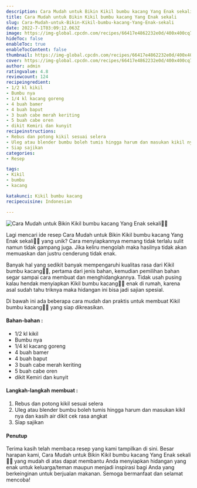 ```yaml
---
description: Cara Mudah untuk Bikin Kikil bumbu kacang Yang Enak sekali"
title: Cara Mudah untuk Bikin Kikil bumbu kacang Yang Enak sekali
slug: Cara-Mudah-untuk-Bikin-Kikil-bumbu-kacang-Yang-Enak-sekali
date: 2022-7-1T03:09:12.063Z
image: https://img-global.cpcdn.com/recipes/66417e4862232e0d/400x400cq70/photo.jpg
hideToc: false
enableToc: true
enableTocContent: false
thumbnail: https://img-global.cpcdn.com/recipes/66417e4862232e0d/400x400cq70/photo.jpg
cover: https://img-global.cpcdn.com/recipes/66417e4862232e0d/400x400cq70/photo.jpg
author: admin
ratingvalue: 4.8
reviewcount: 124
recipeingredient:
- 1/2 kl kikil
- Bumbu nya
- 1/4 kl kacang goreng
- 4 buah bamer
- 4 buah baput
- 3 buah cabe merah keriting
- 5 buah cabe oren
- dikit Kemiri dan kunyit
recipeinstructions:
- Rebus dan potong kikil sesuai selera
- Uleg atau blender bumbu boleh tumis hingga harum dan masukan kikil nya dan kasih air dikit cek rasa angkat
- Siap sajikan
categories:
- Resep

tags:
- Kikil
- bumbu
- kacang

katakunci: Kikil bumbu kacang
recipecuisine: Indonesian

---
```


![Cara Mudah untuk Bikin Kikil bumbu kacang Yang Enak sekali👩‍🍳](https://img-global.cpcdn.com/recipes/66417e4862232e0d/400x400cq70/photo.jpg)

Lagi mencari ide resep Cara Mudah untuk Bikin Kikil bumbu kacang Yang Enak sekali👩‍🍳 yang unik? Cara menyiapkannya memang tidak terlalu sulit namun tidak gampang juga. Jika keliru mengolah maka hasilnya tidak akan memuaskan dan justru cenderung tidak enak.

Banyak hal yang sedikit banyak mempengaruhi kualitas rasa dari Kikil bumbu kacang👩‍🍳, pertama dari jenis bahan, kemudian pemilihan bahan segar sampai cara membuat dan menghidangkannya. Tidak usah pusing kalau hendak menyiapkan Kikil bumbu kacang👩‍🍳 enak di rumah, karena asal sudah tahu triknya maka hidangan ini bisa jadi sajian spesial.

Di bawah ini ada beberapa cara mudah dan praktis untuk membuat Kikil bumbu kacang👩‍🍳 yang siap dikreasikan.

<!--inarticleads1-->

#### Bahan-bahan :

- 1/2 kl kikil
- Bumbu nya
- 1/4 kl kacang goreng
- 4 buah bamer
- 4 buah baput
- 3 buah cabe merah keriting
- 5 buah cabe oren
- dikit Kemiri dan kunyit

<!--inarticleads2-->

#### Langkah-langkah membuat :

1. Rebus dan potong kikil sesuai selera
1. Uleg atau blender bumbu boleh tumis hingga harum dan masukan kikil nya dan kasih air dikit cek rasa angkat
1. Siap sajikan

#### Penutup

Terima kasih telah membaca resep yang kami tampilkan di sini. Besar harapan kami, Cara Mudah untuk Bikin Kikil bumbu kacang Yang Enak sekali👩‍🍳 yang mudah di atas dapat membantu Anda menyiapkan hidangan yang enak untuk keluarga/teman maupun menjadi inspirasi bagi Anda yang berkeinginan untuk berjualan makanan. Semoga bermanfaat dan selamat mencoba!